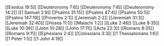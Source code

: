 [[Exodus 19:5]]
[[Deuteronomy 7:6]]
[[Deuteronomy 7:8]]
[[Deuteronomy 14:2]]
[[1 Samuel 2:9]]
[[Psalms 31:15]]
[[Psalms 47:4]]
[[Psalms 50:5]]
[[Psalms 147:19]]
[[Proverbs 2:1]]
[[Jeremiah 2:2]]
[[Jeremiah 31:3]]
[[Jeremiah 32:40]]
[[Hosea 11:1]]
[[Malachi 1:2]]
[[Luke 2:46]]
[[Luke 8:35]]
[[Luke 10:39]]
[[John 10:28]]
[[John 17:11]]
[[Acts 22:3]]
[[Romans 8:35]]
[[Romans 9:11]]
[[Ephesians 2:4]]
[[Colossians 3:3]]
[[1 Thessalonians 1:6]]
[[1 Peter 1:5]]
[[1 John 4:19]]
